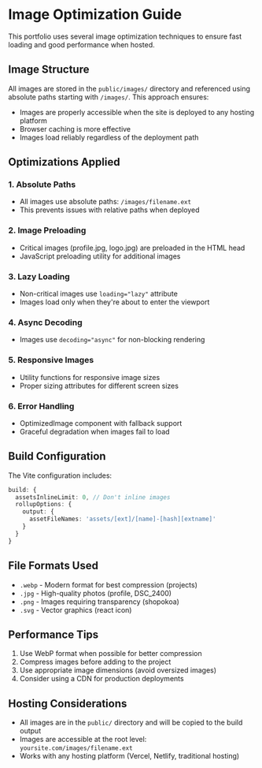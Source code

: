 # Image Optimization Guide

This portfolio uses several image optimization techniques to ensure fast loading and good performance when hosted.

## Image Structure

All images are stored in the `public/images/` directory and referenced using absolute paths starting with `/images/`. This approach ensures:

- Images are properly accessible when the site is deployed to any hosting platform
- Browser caching is more effective
- Images load reliably regardless of the deployment path

## Optimizations Applied

### 1. Absolute Paths
- All images use absolute paths: `/images/filename.ext`
- This prevents issues with relative paths when deployed

### 2. Image Preloading
- Critical images (profile.jpg, logo.jpg) are preloaded in the HTML head
- JavaScript preloading utility for additional images

### 3. Lazy Loading
- Non-critical images use `loading="lazy"` attribute
- Images load only when they're about to enter the viewport

### 4. Async Decoding
- Images use `decoding="async"` for non-blocking rendering

### 5. Responsive Images
- Utility functions for responsive image sizes
- Proper sizing attributes for different screen sizes

### 6. Error Handling
- OptimizedImage component with fallback support
- Graceful degradation when images fail to load

## Build Configuration

The Vite configuration includes:

```typescript
build: {
  assetsInlineLimit: 0, // Don't inline images
  rollupOptions: {
    output: {
      assetFileNames: 'assets/[ext]/[name]-[hash][extname]'
    }
  }
}
```

## File Formats Used

- `.webp` - Modern format for best compression (projects)
- `.jpg` - High-quality photos (profile, DSC_2400)
- `.png` - Images requiring transparency (shopokoa)
- `.svg` - Vector graphics (react icon)

## Performance Tips

1. Use WebP format when possible for better compression
2. Compress images before adding to the project
3. Use appropriate image dimensions (avoid oversized images)
4. Consider using a CDN for production deployments

## Hosting Considerations

- All images are in the `public/` directory and will be copied to the build output
- Images are accessible at the root level: `yoursite.com/images/filename.ext`
- Works with any hosting platform (Vercel, Netlify, traditional hosting)
